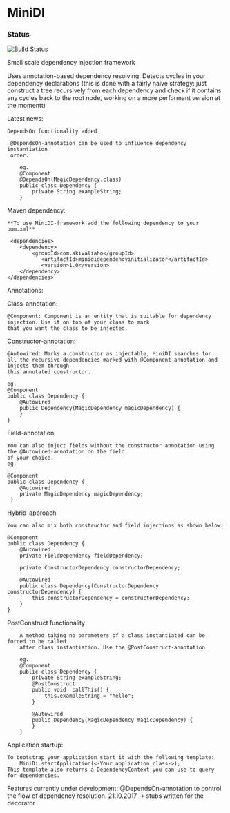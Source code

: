 # MiniDI
### Status
[![Build Status](https://travis-ci.org/AkiValiaho/MiniDI.svg)](https://travis-ci.org/AkiValiaho/MiniDI)

Small scale dependency injection framework

Uses annotation-based dependency resolving. Detects cycles in your
dependency declarations (this is done with a fairly naive strategy: just construct
a tree recursively from each dependency and check if it contains any cycles back to the root node, working on a 
more performant version at the momentt)

Latest news:
    
    DependsOn functionality added
      
     @DependsOn-annotation can be used to influence dependency instantiation
     order.
        
        eg.
        @Component
        @DependsOn(MagicDependency.class)
        public class Dependency {
            private String exampleString;
        }   
    
    
Maven dependency:

    **To use MiniDI-framework add the following dependency to your pom.xml**
      
     <dependencies>
        <dependency>
            <groupId>com.akivaliaho</groupId>
               <artifactId>minididependencyinitializator</artifactId>
               <version>1.0</version>
        </dependency>
    </dependencies>

Annotations:

Class-annotation:
    
    @Component: Component is an entity that is suitable for dependency injection. Use it on top of your class to mark
    that you want the class to be injected.

Constructor-annotation:
    
    @Autowired: Marks a constructor as injectable, MiniDI searches for
    all the recursive dependencies marked with @Component-annotation and injects them through
    this annotated constructor.
    
    eg.
    @Component
    public class Dependency {
        @Autowired
        public Dependency(MagicDependency magicDependency) {
        }
    }
    
Field-annotation
    
    You can also inject fields without the constructor annotation using the @Autowired-annotation on the field
    of your choice.
    eg.
    
    @Component
    public class Dependency {
        @Autowired
        private MagicDependency magicDependency;
     }
    
Hybrid-approach
    
    You can also mix both constructor and field injections as shown below:
    
    @Component
    public class Dependency {
        @Autowired
        private FieldDependency fieldDependency;
        
        private ConstructorDependency constructorDependency;
        
        @Autowired
        public class Dependency(ConstructorDependency constructorDependency) {
            this.constructorDependency = constructorDependency;
        }
    }
 
 PostConstruct functionality
        
        A method taking no parameters of a class instantiated can be forced to be called
        after class instantiation. Use the @PostConstruct-annotation
        
        eg.
        @Component
        public class Dependency {
            private String exampleString;
            @PostConstruct
            public void  callThis() {
                this.exampleString = "hello";
            }
            
            @Autowired
            public Dependency(MagicDependency magicDependency) {
            }
        }    
 
Application startup:

    To bootstrap your application start it with the following template:
        MiniDi.startApplication(<-Your application class->);
    This template also returns a DependencyContext you can use to query for dependencies.
    
    
Features currently under development:
    @DependsOn-annotation to control the flow of dependency resolution. 21.10.2017 -> stubs written for the decorator

    